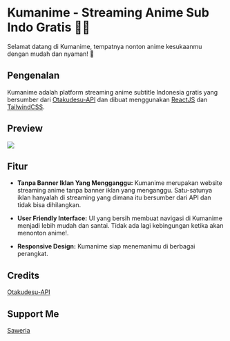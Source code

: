 # Kumanime - Streaming Anime Sub Indo Gratis 🍿🐨

Selamat datang di Kumanime, tempatnya nonton anime kesukaanmu dengan mudah dan nyaman! 🎉

## Pengenalan

Kumanime adalah platform streaming anime subtitle Indonesia gratis yang bersumber dari [Otakudesu-API](https://github.com/rakarmp/unofficial-otakudesu-api) dan dibuat menggunakan [ReactJS](https://react.dev) dan [TailwindCSS](https://tailwindcss.com).

## Preview

<img src="https://raw.githubusercontent.com/MastayY/kumanime/main/preview.png" />

## Fitur

- **Tanpa Banner Iklan Yang Mengganggu:** Kumanime merupakan website streaming anime tanpa banner iklan yang menganggu. Satu-satunya iklan hanyalah di streaming yang dimana itu bersumber dari API dan tidak bisa dihilangkan.

- **User Friendly Interface:** UI yang bersih membuat navigasi di Kumanime menjadi lebih mudah dan santai. Tidak ada lagi kebingungan ketika akan menonton anime!.

- **Responsive Design:** Kumanime siap menemanimu di berbagai perangkat.


## Credits

[Otakudesu-API](https://github.com/rakarmp/unofficial-otakudesu-api)

## Support Me

[Saweria](https://saweria.co/Mastay)